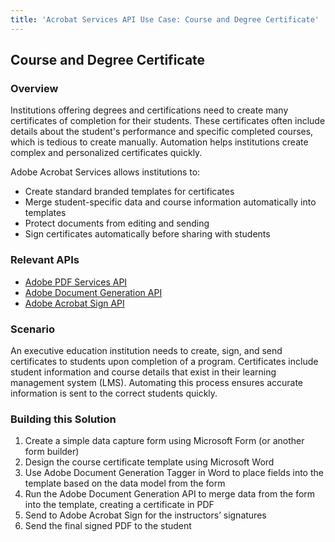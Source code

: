 ```yaml
---
title: 'Acrobat Services API Use Case: Course and Degree Certificate'
---
```


## Course and Degree Certificate

### Overview

Institutions offering degrees and certifications need to create many certificates of completion for their students. These certificates often include details about the student's performance and specific completed courses, which is tedious to create manually. Automation helps institutions create complex and personalized certificates quickly.

Adobe Acrobat Services allows institutions to:

* Create standard branded templates for certificates
* Merge student-specific data and course information automatically into templates
* Protect documents from editing and sending
* Sign certificates automatically before sharing with students

### Relevant APIs

* [Adobe PDF Services API](/src/pages/apis/pdf-services.md)
* [Adobe Document Generation API](/src/pages/apis/doc-generation.md)
* [Adobe Acrobat Sign API](https://www.adobe.io/apis/documentcloud/sign.html)

### Scenario

An executive education institution needs to create, sign, and send certificates to students upon completion of a program. Certificates include student information and course details that exist in their learning management system (LMS). Automating this process ensures accurate information is sent to the correct students quickly.

### Building this Solution

1. Create a simple data capture form using Microsoft Form (or another form builder)
2. Design the course certificate template using Microsoft Word
3. Use Adobe Document Generation Tagger in Word to place fields into the template based on the data model from the form
4. Run the Adobe Document Generation API to merge data from the form into the template, creating a certificate in PDF
5. Send to Adobe Acrobat Sign for the instructors’ signatures
6. Send the final signed PDF to the student

